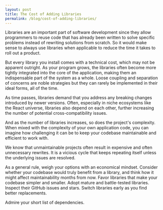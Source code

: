 ```yaml
---
layout: post
title: The Cost of Adding Libraries
permalink: /blog/cost-of-adding-libraries/
---
```


Libraries are an important part of software development since they allow programmers to reuse code that has already been written to solve specific problems instead of rewriting solutions from scratch. So it would make sense to always use libraries when applicable to reduce the time it takes to roll out a product.

But every library you install comes with a technical cost, which may not be apparent outright. As your program grows, the libraries often become more tightly integrated into the core of the application, making them an indispensable part of the system as a whole. Loose coupling and separation of concerns are noble strategies but they can rarely be implemented in their ideal forms, all of the time.

As time passes, libraries demand that you address any breaking changes introduced by newer versions. Often, especially in niche ecosystems like the React universe, libraries also depend on each other, further increasing the number of potential cross-compatibility issues.

And as the number of libraries increases, so does the project's complexity. When mixed with the complexity of your own application code, you can imagine how challenging it can be to keep your codebase maintainable and efficient to work with.

We know that unmaintainable projects often result in expensive and often unnecessary rewrites. It is a vicious cycle that keeps repeating itself unless the underlying issues are resolved.

As a general rule, weigh your options with an economical mindset. Consider whether your codebase would truly benefit from a library, and think how it might affect maintainability months from now. Favor libraries that make your codebase simpler and smaller. Adopt mature and battle-tested libraries. Inspect their GitHub issues and stars. Switch libraries early as you find better replacements.

Admire your short list of dependencies.

